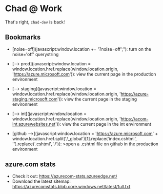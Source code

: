 # Chad @ Work

That's right, `chad-dev` is back!

## Bookmarks

- [noise=off](javascript:window.location += '?noise=off';"): turn on the noise='off' querystring

- [--> prod](javascript:window.location = window.location.href.replace(window.location.origin, 'https://azure.microsoft.com')): view the current page in the production environment

- [--> staging](javascript:window.location = window.location.href.replace(window.location.origin, 'https://azure-staging.microsoft.com')): view the current page in the staging environment

- [--> int](javascript:window.location = window.location.href.replace(window.location.origin, 'https://acom-int.azurewebsites.net')): view the current page in the int environment

- [github -->](javascript:window.location = 'https://azure.microsoft.com' + window.location.href.split('/_global')[1].replace('index.cshtml', '').replace('.cshtml', '/')): >open a .cshtml file on github in the production environment

## azure.com stats

- Check it out: https://azurecom-stats.azureedge.net/
- Download the latest sitemap: https://azurecomstats.blob.core.windows.net/latest/full.txt
